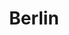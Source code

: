 ---
title: Berlin 
category: drawings
series: Berlin
year: 2016
image: berlingirl.jpg
size: 21x18.7
materials: ink on paper
---